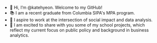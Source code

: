 - 👋 Hi, I’m @katehyeon. Welcome to my GitHub!
- 📚 I am a recent graduate from Columbia SIPA's MPA program.
- 🎯 I aspire to work at the intersection of social impact and data analysis.
- 👾 I am excited to share with you some of my school projects, which reflect my current focus on public policy and background in business analytics.
